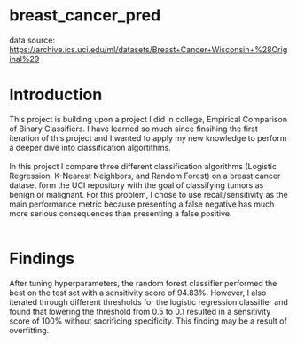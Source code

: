 # breast_cancer_pred
data source: https://archive.ics.uci.edu/ml/datasets/Breast+Cancer+Wisconsin+%28Original%29

# Introduction
This project is building upon a project I did in college, Empirical Comparison of Binary Classifiers. I have learned so much since finsihing the first iteration of this project and I wanted to apply my new knowledge to perform a deeper dive into classification algortithms. 
<br><br>
In this project I compare three different classification algorithms (Logistic Regression, K-Nearest Neighbors, and Random Forest) on a breast cancer dataset form the UCI repository with the goal of classifying tumors as benign or malignant. For this problem, I chose to use recall/sensitivity as the main performance metric because presenting a false negative has much more serious consequences than presenting a false positive.
<br><br>
# Findings
After tuning hyperparameters, the random forest classifier performed the best on the test set with a sensitivity score of 94.83%. However, I also iterated through different thresholds for the logistic regression classifier and found that lowering the threshold from 0.5 to 0.1 resulted in a sensitivity score of 100% without sacrificing specificity. This finding may be a result of overfitting. 
